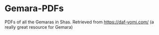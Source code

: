 # Gemara-PDFs
PDFs of all the Gemaras in Shas. Retrieved from https://daf-yomi.com/ (a really great resource for Gemara)
